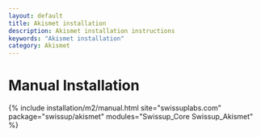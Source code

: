 ```yaml
---
layout: default
title: Akismet installation
description: Akismet installation instructions
keywords: "Akismet installation"
category: Akismet
---
```


# Manual Installation

{% include installation/m2/manual.html site="swissuplabs.com" package="swissup/akismet" modules="Swissup_Core Swissup_Akismet" %}

